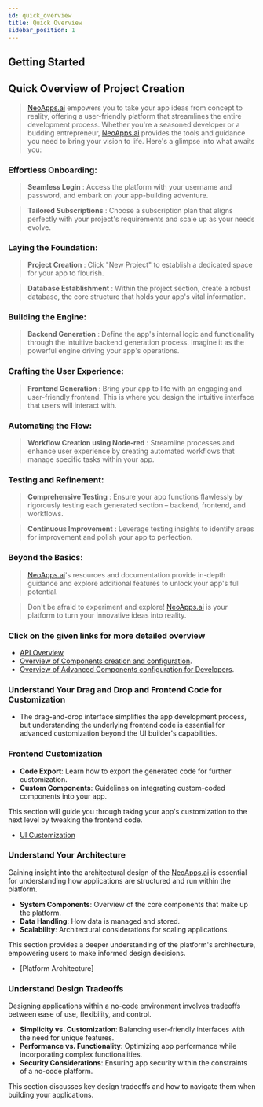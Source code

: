 ```yaml
---
id: quick_overview
title: Quick Overview
sidebar_position: 1
---
```


## Getting Started
## Quick Overview of Project Creation 

> [NeoApps.ai](https://neoapps.ai/) empowers you to take your app ideas from concept to reality, offering a user-friendly platform that streamlines the entire development process. Whether you're a seasoned developer or a budding entrepreneur, [NeoApps.ai](https://neoapps.ai/) provides the tools and guidance you need to bring your vision to life. Here's a glimpse into what awaits you:

### Effortless Onboarding:
> **Seamless Login** : Access the platform with your username and password, and embark on your app-building adventure.

> **Tailored Subscriptions** : Choose a subscription plan that aligns perfectly with your project's requirements and scale up as your needs evolve.

### Laying the Foundation:
> **Project Creation** : Click "New Project" to establish a dedicated space for your app to flourish.
    
> **Database Establishment** : Within the project section, create a robust database, the core structure that holds your app's vital information.

### Building the Engine:
> **Backend Generation** : Define the app's internal logic and functionality through the intuitive backend generation process. Imagine it as the powerful engine driving your app's operations.

### Crafting the User Experience:
> **Frontend Generation** : Bring your app to life with an engaging and user-friendly frontend. This is where you design the intuitive interface that users will interact with.

### Automating the Flow:
> **Workflow Creation using Node-red** : Streamline processes and enhance user experience by creating automated workflows that manage specific tasks within your app.

### Testing and Refinement:
> **Comprehensive Testing** : Ensure your app functions flawlessly by rigorously testing each generated section – backend, frontend, and workflows.
    
> **Continuous Improvement** : Leverage testing insights to identify areas for improvement and polish your app to perfection.

### Beyond the Basics:
> [NeoApps.ai](https://neoapps.ai/)'s resources and documentation provide in-depth guidance and explore additional features to unlock your app's full potential.
    
> Don't be afraid to experiment and explore! [NeoApps.ai](https://neoapps.ai/) is your platform to turn your innovative ideas into reality.

### Click on the given links for more detailed overview

- [API Overview](./api_overview.md)
- [Overview of Components creation and configuration](./Componenets_creation&configurations.md).
- [Overview of Advanced Components configuration for Developers](./advanced_configuration.md).

### Understand Your Drag and Drop and Frontend Code for Customization

-   The drag-and-drop interface simplifies the app development process, but understanding the underlying frontend code is essential for advanced customization beyond the UI builder's capabilities.

### Frontend Customization

- **Code Export**: Learn how to export the generated code for further customization.
- **Custom Components**: Guidelines on integrating custom-coded components into your app.

This section will guide you through taking your app's customization to the next level by tweaking the frontend code.

-   [UI Customization](../dnd-usage/ui-customization.md)

### Understand Your Architecture

Gaining insight into the architectural design of the [NeoApps.ai](https://neoapps.ai/) is essential for understanding how applications are structured and run within the platform.

- **System Components**: Overview of the core components that make up the platform.
- **Data Handling**: How data is managed and stored.
- **Scalability**: Architectural considerations for scaling applications.

This section provides a deeper understanding of the platform's architecture, empowering users to make informed design decisions.

- [Platform Architecture]

### Understand Design Tradeoffs

Designing applications within a no-code environment involves tradeoffs between ease of use, flexibility, and control.

- **Simplicity vs. Customization**: Balancing user-friendly interfaces with the need for unique features.
- **Performance vs. Functionality**: Optimizing app performance while incorporating complex functionalities.
- **Security Considerations**: Ensuring app security within the constraints of a no-code platform.

This section discusses key design tradeoffs and how to navigate them when building your applications.
